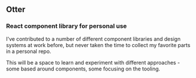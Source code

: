 ## Otter

### React component library for personal use

I've contributed to a number of different component libraries and design systems at work before, but never taken the time to collect my favorite parts
in a personal repo.

This will be a space to learn and experiment with different approaches - some based around components, some focusing on the tooling.
